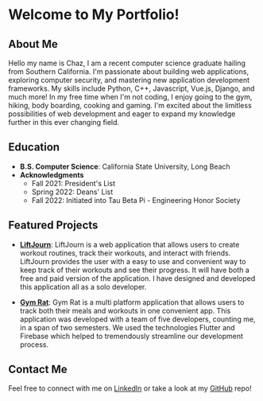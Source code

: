 # Welcome to My Portfolio!

## About Me
Hello my name is Chaz, I am a recent computer science graduate hailing from Southern California. I'm passionate about building web applications, exploring computer security, and mastering new application development frameworks. My skills include Python, C++, Javascript, Vue.js, Django, and much more! In my free time when I'm not coding, I enjoy going to the gym, hiking, body boarding, cooking and gaming. I'm excited about the limitless possibilities of web development and eager to expand my knowledge further in this ever changing field.

## Education
- **B.S. Computer Science**: California State University, Long Beach
- **Acknowledgments**
    - Fall 2021: President's List
    - Spring 2022: Deans' List
    - Fall 2022: Initiated into Tau Beta Pi - Engineering Honor Society

## Featured Projects
- **[LiftJourn](./projects/liftjourn.md)**: LiftJourn is a web application that allows users to create workout routines, track their workouts, and interact with friends. LiftJourn provides the user with a easy to use and convenient way to keep track of their workouts and see their progress. It will have both a free and paid version of the application. I have designed and developed this application all as a solo developer.

- **[Gym Rat](./projects/gymrat.md)**: Gym Rat is a multi platform application that allows users to track both their meals and workouts in one convenient app. This application was developed with a team of five developers, counting me, in a span of two semesters. We used the technologies Flutter and Firebase which helped to tremendously streamline our development process.

## Contact Me
Feel free to connect with me on [LinkedIn](https://www.linkedin.com/in/chaz-arvizu-11816b2a2) or take a look at my [GitHub](https://github.com/ChazArvizu) repo!

